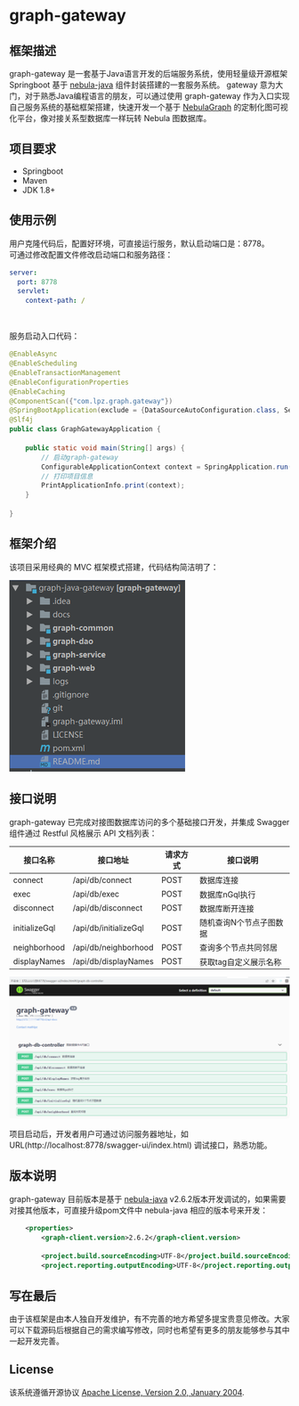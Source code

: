 # graph-gateway
## 框架描述
graph-gateway 是一套基于Java语言开发的后端服务系统，使用轻量级开源框架 Springboot 基于 [nebula-java](https://github.com/vesoft-inc/nebula-java) 组件封装搭建的一套服务系统。
gateway 意为大门，对于熟悉Java编程语言的朋友，可以通过使用 graph-gateway 作为入口实现自己服务系统的基础框架搭建，快速开发一个基于 [NebulaGraph](https://github.com/vesoft-inc/nebula) 的定制化图可视化平台，像对接关系型数据库一样玩转 Nebula 图数据库。

## 项目要求
- Springboot
- Maven
- JDK 1.8+

## 使用示例
用户克隆代码后，配置好环境，可直接运行服务，默认启动端口是：8778。
<br/>
可通过修改配置文件修改启动端口和服务路径：
```yml
server:
  port: 8778
  servlet:
    context-path: /
```

<br/>

服务启动入口代码：
```java
@EnableAsync
@EnableScheduling
@EnableTransactionManagement
@EnableConfigurationProperties
@EnableCaching
@ComponentScan({"com.lpz.graph.gateway"})
@SpringBootApplication(exclude = {DataSourceAutoConfiguration.class, SecurityAutoConfiguration.class})
@Slf4j
public class GraphGatewayApplication {

    public static void main(String[] args) {
        // 启动graph-gateway
        ConfigurableApplicationContext context = SpringApplication.run(GraphGatewayApplication.class, args);
        // 打印项目信息
        PrintApplicationInfo.print(context);
    }

}
```

## 框架介绍
该项目采用经典的 MVC 框架模式搭建，代码结构简洁明了：

![图片](https://github.com/mathlpz/graph-gateway/blob/master/docs/mvc-framework.png)

## 接口说明
graph-gateway 已完成对接图数据库访问的多个基础接口开发，并集成 Swagger 组件通过 Restful 风格展示 API 文档列表：

| 接口名称       | 接口地址              | 请求方式  | 接口说明                | 
|---------------|-----------------------|----------|-------------------------|
| connect       | /api/db/connect       | POST     | 数据库连接               |
| exec          | /api/db/exec          | POST     | 数据库nGql执行           |
| disconnect    | /api/db/disconnect    | POST     | 数据库断开连接           |
| initializeGql | /api/db/initializeGql | POST     | 随机查询N个节点子图数据   |
| neighborhood  | /api/db/neighborhood  | POST     | 查询多个节点共同邻居      |
| displayNames  | /api/db/displayNames  | POST     | 获取tag自定义展示名称     |

![图片](https://github.com/mathlpz/graph-gateway/blob/master/docs/interface-intro.png)

项目启动后，开发者用户可通过访问服务器地址，如 URL(http://localhost:8778/swagger-ui/index.html) 调试接口，熟悉功能。

## 版本说明
graph-gateway 目前版本是基于 [nebula-java](https://github.com/vesoft-inc/nebula-java) v2.6.2版本开发调试的，如果需要对接其他版本，可直接升级pom文件中 nebula-java 相应的版本号来开发：
```xml
    <properties>
        <graph-client.version>2.6.2</graph-client.version>

        <project.build.sourceEncoding>UTF-8</project.build.sourceEncoding>
        <project.reporting.outputEncoding>UTF-8</project.reporting.outputEncoding>
```

## 写在最后
由于该框架是由本人独自开发维护，有不完善的地方希望多提宝贵意见修改。大家可以下载源码后根据自己的需求编写修改，同时也希望有更多的朋友能够参与其中一起开发完善。

## License
该系统遵循开源协议 [Apache License, Version 2.0, January 2004](https://www.apache.org/licenses/LICENSE-2.0).

